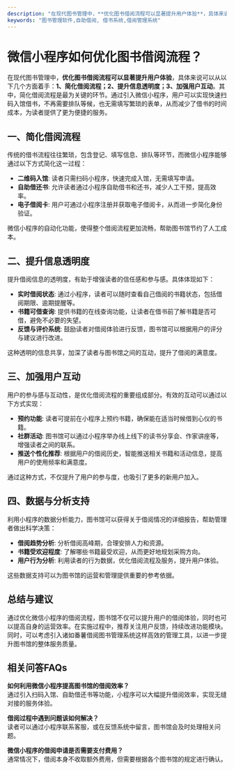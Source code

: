 ```yaml
---
description: "在现代图书管理中，**优化图书借阅流程可以显著提升用户体验**，具体来说可以从以下几个方面着手：**1、简化借阅流程；2、提升信息透明度；3、加强用户互动**。其中，简化借阅流程是最为关键的环节。通过引入微信小程序，用户可以实现快速扫码入馆借书，不再需要排队等候，也无需填写繁琐的表单，从而减少了借书的时间成本，为读者提供了更为便捷的服务。"
keywords: "图书管理软件,自助借阅, 借书系统,借阅管理系统"
---
```

# 微信小程序如何优化图书借阅流程？

在现代图书管理中，**优化图书借阅流程可以显著提升用户体验**，具体来说可以从以下几个方面着手：**1、简化借阅流程；2、提升信息透明度；3、加强用户互动**。其中，简化借阅流程是最为关键的环节。通过引入微信小程序，用户可以实现快速扫码入馆借书，不再需要排队等候，也无需填写繁琐的表单，从而减少了借书的时间成本，为读者提供了更为便捷的服务。

## 一、简化借阅流程

传统的借书流程往往繁琐，包含登记、填写信息、排队等环节，而微信小程序能够通过以下方式简化这一过程：

- **二维码入馆**: 读者只需扫码小程序，快速完成入馆，无需填写申请。
- **自助借还书**: 允许读者通过小程序自助借书和还书，减少人工干预，提高效率。
- **电子借阅卡**: 用户可通过小程序注册并获取电子借阅卡，从而进一步简化身份验证。

微信小程序的自动化功能，使得整个借阅流程更加流畅，帮助图书馆节约了人工成本。

## 二、提升信息透明度

提升借阅信息的透明度，有助于增强读者的信任感和参与感。具体体现如下：

- **实时借阅状态**: 通过小程序，读者可以随时查看自己借阅的书籍状态，包括借阅期限、逾期提醒等。
- **书籍可借查询**: 提供书籍的在线查询功能，让读者在借书前了解书籍是否可借，避免不必要的失望。
- **反馈与评价系统**: 鼓励读者对借阅体验进行反馈，图书馆可以根据用户的评分与建议进行改进。

这种透明的信息共享，加深了读者与图书馆之间的互动，提升了借阅的满意度。

## 三、加强用户互动

用户的参与感与互动性，是优化借阅流程的重要组成部分。有效的互动可以通过以下方式实现：

- **预约功能**: 读者可提前在小程序上预约书籍，确保能在适当时候借到心仪的书籍。
- **社群活动**: 图书馆可以通过小程序举办线上线下的读书分享会、作家讲座等，增强读者之间的联系。
- **推送个性化推荐**: 根据用户的借阅历史，智能推送相关书籍和活动信息，提高用户的使用频率和满意度。

通过这种方式，不仅提升了用户的参与度，也吸引了更多的新用户加入。

## 四、数据与分析支持

利用小程序的数据分析能力，图书馆可以获得关于借阅情况的详细报告，帮助管理者做出科学决策：

- **借阅趋势分析**: 分析借阅高峰期，合理安排人力和资源。
- **书籍受欢迎程度**: 了解哪些书籍最受欢迎，从而更好地规划采购方向。
- **用户行为分析**: 利用读者的行为数据，优化借阅流程及服务，提升用户体验。

这些数据支持可以为图书馆的运营和管理提供重要的参考依据。

## 总结与建议

通过优化微信小程序的借阅流程，图书馆不仅可以提升用户的借阅体验，同时也可以提高自身的运营效率。在实施过程中，推荐关注用户反馈，持续改进功能模块。同时，可以考虑引入诸如番薯借阅图书管理系统这样高效的管理工具，以进一步提升图书馆的整体服务质量。

## 相关问答FAQs

**如何利用微信小程序提高图书馆的借阅效率？**  
通过引入扫码入馆、自助借还书等功能，小程序可以大幅提升借阅效率，实现无缝对接的服务体验。

**借阅过程中遇到问题该如何解决？**  
读者可以通过小程序联系客服，或在反馈系统中留言，图书馆会及时处理相关问题。

**微信小程序的借阅申请是否需要支付费用？**  
通常情况下，借阅本身不收取额外费用，但需要根据各个图书馆的规定进行确认。
